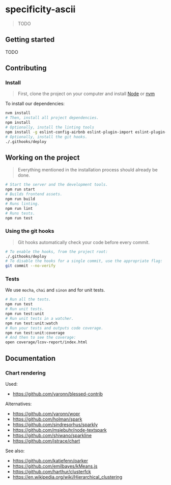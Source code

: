 specificity-ascii
=================

> TODO

## Getting started

TODO

## Contributing

### Install

> First, clone the project on your computer and install [Node](https://nodejs.org) or [nvm](https://github.com/creationix/nvm)

To install our dependencies:

```sh
nvm install
# Then, install all project dependencies.
npm install
# Optionally, install the linting tools
npm install -g eslint-config-airbnb eslint-plugin-import eslint-plugin-react eslint-plugin-jsx-a11y eslint
# Optionally, install the git hooks.
./.githooks/deploy
```

## Working on the project

> Everything mentioned in the installation process should already be done.

```sh
# Start the server and the development tools.
npm run start
# Builds frontend assets.
npm run build
# Runs linting.
npm run lint
# Runs tests.
npm run test
```

### Using the git hooks

> Git hooks automatically check your code before every commit.

```sh
# To enable the hooks, from the project root:
./.githooks/deploy
# To disable the hooks for a single commit, use the appropriate flag:
git commit --no-verify
```

### Tests

We use `mocha`, `chai` and `sinon` and for unit tests.

```sh
# Run all the tests.
npm run test
# Run unit tests.
npm run test:unit
# Run unit tests in a watcher.
npm run test:unit:watch
# Run your tests and outputs code coverage.
npm run test:unit:coverage
# And then to see the coverage:
open coverage/lcov-report/index.html
```

## Documentation

### Chart rendering

Used:

- https://github.com/yaronn/blessed-contrib

Alternatives:

- https://github.com/yaronn/wopr
- https://github.com/holman/spark
- https://github.com/sindresorhus/sparkly
- https://github.com/msiebuhr/node-textspark
- https://github.com/shiwano/sparkline
- https://github.com/jstrace/chart

See also:

- https://github.com/katiefenn/parker
- https://github.com/emilbayes/kMeans.js
- https://github.com/harthur/clusterfck
- https://en.wikipedia.org/wiki/Hierarchical_clustering
